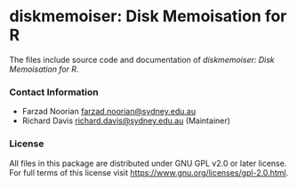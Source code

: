 diskmemoiser: Disk Memoisation for R
=====================================
The files include source code and documentation of *diskmemoiser: Disk Memoisation for R*.

### Contact Information
 * Farzad Noorian <farzad.noorian@sydney.edu.au> 
 * Richard Davis <richard.davis@sydney.edu.au> (Maintainer)

### License
All files in this package are distributed under GNU GPL v2.0 or later license. 
For full terms of this license visit <https://www.gnu.org/licenses/gpl-2.0.html>.
